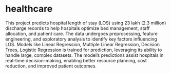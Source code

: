 # healthcare
This project predicts hospital length of stay (LOS) using 23 lakh (2.3 million) discharge records to help hospitals optimize bed management, staff allocation, and patient care. The data undergoes preprocessing, feature engineering, and exploratory analysis to identify key factors influencing LOS. Models like Linear Regression, Multiple Linear Regression, Decision Trees, Logistic Regression is trained for prediction, leveraging its ability to handle large, complex datasets. The model’s predictions assist hospitals in real-time decision-making, enabling better resource planning, cost reduction, and improved patient outcomes.
 
